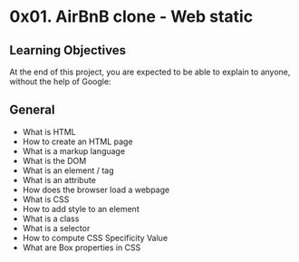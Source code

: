# 0x01. AirBnB clone - Web static

## Learning Objectives

At the end of this project, you are expected to be able to explain to anyone, without the help of Google:

## General

* What is HTML
* How to create an HTML page
* What is a markup language
* What is the DOM
* What is an element / tag
* What is an attribute
* How does the browser load a webpage
* What is CSS
* How to add style to an element
* What is a class
* What is a selector
* How to compute CSS Specificity Value
* What are Box properties in CSS
